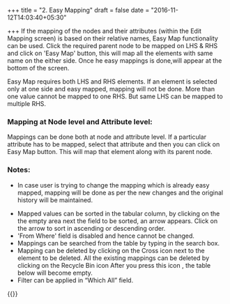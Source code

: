 +++
title = "2. Easy Mapping"
draft = false
date = "2016-11-12T14:03:40+05:30"

+++
If the mapping of the nodes and their attributes (within the Edit Mapping screen) is based on their relative names, Easy Map functionality can be used. Click the required parent node to be mapped on LHS & RHS and click on 'Easy Map' button, this will map all the elements with same name on the either side. Once he easy mappings is done,will appear at the bottom of the screen.

Easy Map requires both LHS and RHS elements. If an element is selected only at one side and easy mapped, mapping will not be done. More than one value cannot be mapped to one RHS. But same LHS can be mapped to multiple RHS. 

### Mapping at Node level and Attribute level:  
Mappings can be done both at node and attribute level. 
If a particular attribute has to be mapped, select that attribute and then you can click on Easy Map button. This will map that element along with its parent node.  

### Notes:  
* In case user is trying to change the mapping which is already easy mapped, mapping will be done as per the new changes and the original history will be maintained.
+ Mapped values can be sorted in the tabular column, by clicking on the the empty area next the field to be sorted, an arrow appears. Click on the arrow to sort in ascending or descending order. 
+ 'From Where' field is disabled and hence cannot be changed.
+ Mappings can be searched from the table by typing in the search box.
+ Mapping can be deleted  by clicking on the Cross icon next to the element to be deleted. All the existing mappings can be deleted by clicking on the Recycle Bin icon After you press this icon , the table below will become empty. 
+ Filter can be applied in “Which All” field.

{{<youtube BH1tFgz9KN4>}}

